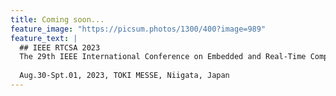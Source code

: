 ```yaml
---
title: Coming soon...
feature_image: "https://picsum.photos/1300/400?image=989"
feature_text: |
  ## IEEE RTCSA 2023
  The 29th IEEE International Conference on Embedded and Real-Time Computing Systems and Applications
  
  Aug.30-Spt.01, 2023, TOKI MESSE, Niigata, Japan
---
```


